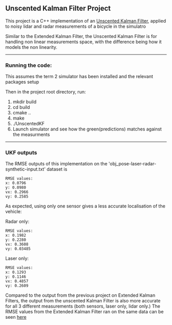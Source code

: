 ## Unscented Kalman Filter Project

This project is a C++ implementation of an [Unscented Kalman
Filter](https://en.wikipedia.org/wiki/Kalman_filter#Unscented_Kalman_filter),
applied to noisy lidar and radar measurements of a bicycle in the simulatro 

Similar to the Extended Kalman Filter, the Unscented Kalman Filter
is for handling non linear measurements space, with the difference being how it models the
non linearity. 

--- 
### Running the code:
This assumes the term 2 simulator has been installed and the relevant
packages setup

Then in the project root directory, run:

1. mkdir build
2. cd build
3. cmake ..
4. make
5. ./UnscentedKF
6. Launch simulator and see how the green(predictions) matches 
against the measurments

---

### UKF outputs
The RMSE outputs of this implementation on the 'obj_pose-laser-radar-synthetic-input.txt' dataset is

```
RMSE values:   
x: 0.0796  
y: 0.0980  
vx: 0.2966  
vy: 0.2585
```

As expected, using only one sensor gives a less accurate localisation of the vehicle:


Radar only:

```
RMSE values:   
x: 0.1982  
y: 0.2280  
vx: 0.3608  
vy: 0.03485
```

Laser only:

```
RMSE values:   
x: 0.1293  
y: 0.1146  
vx: 0.4857  
vy: 0.2609
```

Compared to the output from the previous project on Extended Kalman Filters,
the output from the unscented Kalman Filter is also more accurate for all 
3 different measurements (both sensors, laser only, lidar only.) The RMSE 
values from the Extended Kalman Filter ran on the same data can be seen [here](https://github.com/wwymak/udacity-selfdrivingcar-nd/tree/master/CarND-Extended-Kalman-Filter-Project/readme.md)
